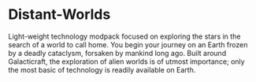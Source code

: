 # Distant-Worlds
Light-weight technology modpack focused on exploring the stars in the search of a world to call home. You begin your journey on an Earth frozen by a deadly cataclysm, forsaken by mankind long ago. Built around Galacticraft, the exploration of alien worlds is of utmost importance; only the most basic of technology is readily available on Earth.
